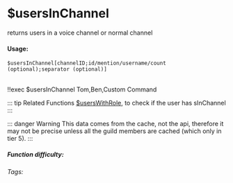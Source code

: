 # $usersInChannel
returns users in a voice channel or normal channel

#### Usage: 
`$usersInChannel[channelID;id/mention/username/count (optional);separator (optional)]`

<br/>
<discord-messages>
	<discord-message :bot="false" role-color="#ffcc9a" author="Member">
		!!exec $usersInChannel
	</discord-message>
	<discord-message :bot="true" role-color="#0099ff" author="Custom Command" avatar="https://media.discordapp.net/avatars/725721249652670555/781224f90c3b841ba5b40678e032f74a.webp">
		 Tom,Ben,Custom Command
	</discord-message>
</discord-messages>

::: tip Related Functions
[$usersWithRole](../Member/usersWithRole.md), to check if the user has sInChannel
:::

::: danger Warning
This data comes from the cache, not the api, therefore it may not be precise unless all the guild members are cached (which only in tier 5).
:::

##### Function difficulty: <Badge type="tip" text="Easy" vertical="middle" /> 
###### Tags: <Badge type="tip" text="InChannel" vertical="middle" /> 